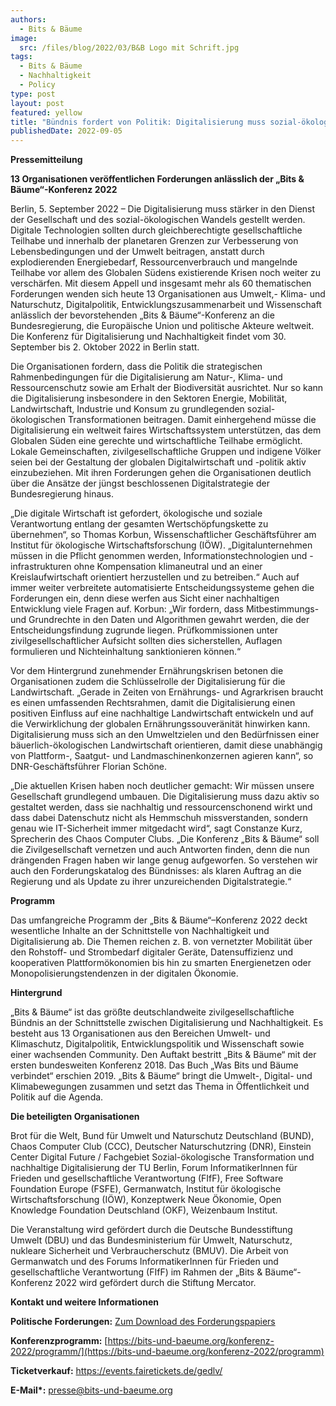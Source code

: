 ```yaml
---
authors:
  - Bits & Bäume
image:
  src: /files/blog/2022/03/B&B Logo mit Schrift.jpg
tags:
  - Bits & Bäume
  - Nachhaltigkeit
  - Policy
type: post
layout: post
featured: yellow
title: "Bündnis fordert von Politik: Digitalisierung muss sozial-ökologischem Wandel dienen"
publishedDate: 2022-09-05
---
```


**Pressemitteilung**

**13 Organisationen veröffentlichen Forderungen anlässlich der „Bits & Bäume“-Konferenz 2022**

Berlin, 5. September 2022 – Die Digitalisierung muss stärker in den Dienst der Gesellschaft und des sozial-ökologischen Wandels gestellt werden. Digitale Technologien sollten durch gleichberechtigte gesellschaftliche Teilhabe und innerhalb der planetaren Grenzen zur Verbesserung von Lebensbedingungen und der Umwelt beitragen, anstatt durch explodierenden Energiebedarf, Ressourcenverbrauch und mangelnde Teilhabe vor allem des Globalen Südens existierende Krisen noch weiter zu verschärfen. Mit diesem Appell und insgesamt mehr als 60 thematischen Forderungen wenden sich heute 13 Organisationen aus Umwelt,- Klima- und Naturschutz, Digitalpolitik, Entwicklungszusammenarbeit und Wissenschaft anlässlich der bevorstehenden „Bits & Bäume“-Konferenz an die Bundesregierung, die Europäische Union und politische Akteure weltweit. Die Konferenz für Digitalisierung und Nachhaltigkeit findet vom 30. September bis 2. Oktober 2022 in Berlin statt.

Die Organisationen fordern, dass die Politik die strategischen Rahmenbedingungen für die Digitalisierung am Natur-, Klima- und Ressourcenschutz sowie am Erhalt der Biodiversität ausrichtet. Nur so kann die Digitalisierung insbesondere in den Sektoren Energie, Mobilität, Landwirtschaft, Industrie und Konsum zu grundlegenden sozial-ökologischen Transformationen beitragen. Damit einhergehend müsse die Digitalisierung ein weltweit faires Wirtschaftssystem unterstützen, das dem Globalen Süden eine gerechte und wirtschaftliche Teilhabe ermöglicht. Lokale Gemeinschaften, zivilgesellschaftliche Gruppen und indigene Völker seien bei der Gestaltung der globalen Digitalwirtschaft und -politik aktiv einzubeziehen. Mit ihren Forderungen gehen die Organisationen deutlich über die Ansätze der jüngst beschlossenen Digitalstrategie der Bundesregierung hinaus.

„Die digitale Wirtschaft ist gefordert, ökologische und soziale Verantwortung entlang der gesamten Wertschöpfungskette zu übernehmen“, so Thomas Korbun, Wissenschaftlicher Geschäftsführer am Institut für ökologische Wirtschaftsforschung (IÖW). „Digitalunternehmen müssen in die Pflicht genommen werden, Informationstechnologien und -infrastrukturen ohne Kompensation klimaneutral und an einer Kreislaufwirtschaft orientiert herzustellen und zu betreiben.“ Auch auf immer weiter verbreitete automatisierte Entscheidungssysteme gehen die Forderungen ein, denn diese werfen aus Sicht einer nachhaltigen Entwicklung viele Fragen auf. Korbun: „Wir fordern, dass Mitbestimmungs- und Grundrechte in den Daten und Algorithmen gewahrt werden, die der Entscheidungsfindung zugrunde liegen. Prüfkommissionen unter zivilgesellschaftlicher Aufsicht sollten dies sicherstellen, Auflagen formulieren und Nichteinhaltung sanktionieren können.“

Vor dem Hintergrund zunehmender Ernährungskrisen betonen die Organisationen zudem die Schlüsselrolle der Digitalisierung für die Landwirtschaft. „Gerade in Zeiten von Ernährungs- und Agrarkrisen braucht es einen umfassenden Rechtsrahmen, damit die Digitalisierung einen positiven Einfluss auf eine nachhaltige Landwirtschaft entwickeln und auf die Verwirklichung der globalen Ernährungssouveränität hinwirken kann. Digitalisierung muss sich an den Umweltzielen und den Bedürfnissen einer bäuerlich-ökologischen Landwirtschaft orientieren, damit diese unabhängig von Plattform-, Saatgut- und Landmaschinenkonzernen agieren kann“, so DNR-Geschäftsführer Florian Schöne.

„Die aktuellen Krisen haben noch deutlicher gemacht: Wir müssen unsere Gesellschaft grundlegend umbauen. Die Digitalisierung muss dazu aktiv so gestaltet werden, dass sie nachhaltig und ressourcenschonend wirkt und dass dabei Datenschutz nicht als Hemmschuh missverstanden, sondern genau wie IT-Sicherheit immer mitgedacht wird“, sagt Constanze Kurz, Sprecherin des Chaos Computer Clubs. „Die Konferenz „Bits & Bäume“ soll die Zivilgesellschaft vernetzen und auch Antworten finden, denn die nun drängenden Fragen haben wir lange genug aufgeworfen. So verstehen wir auch den Forderungskatalog des Bündnisses: als klaren Auftrag an die Regierung und als Update zu ihrer unzureichenden Digitalstrategie.“

**Programm**

Das umfangreiche Programm der „Bits & Bäume“–Konferenz 2022 deckt wesentliche Inhalte an der Schnittstelle von Nachhaltigkeit und Digitalisierung ab. Die Themen reichen z. B. von vernetzter Mobilität über den Rohstoff- und Strombedarf digitaler Geräte, Datensuffizienz und kooperativen Plattformökonomien bis hin zu smarten Energienetzen oder Monopolisierungstendenzen in der digitalen Ökonomie.

**Hintergrund**

„Bits & Bäume“ ist das größte deutschlandweite zivilgesellschaftliche Bündnis an der Schnittstelle zwischen Digitalisierung und Nachhaltigkeit. Es besteht aus 13 Organisationen aus den Bereichen Umwelt- und Klimaschutz, Digitalpolitik, Entwicklungspolitik und Wissenschaft sowie einer wachsenden Community. Den Auftakt bestritt „Bits & Bäume“ mit der ersten bundesweiten Konferenz 2018. Das Buch „Was Bits und Bäume verbindet“ erschien 2019. „Bits & Bäume“ bringt die Umwelt-, Digital- und Klimabewegungen zusammen und setzt das Thema in Öffentlichkeit und Politik auf die Agenda.

**Die beteiligten Organisationen**

Brot für die Welt, Bund für Umwelt und Naturschutz Deutschland (BUND), Chaos Computer Club (CCC), Deutscher Naturschutzring (DNR), Einstein Center Digital Future / Fachgebiet Sozial-ökologische Transformation und nachhaltige Digitalisierung der TU Berlin, Forum InformatikerInnen für Frieden und gesellschaftliche Verantwortung (FIfF), Free Software Foundation Europe (FSFE), Germanwatch, Institut für ökologische Wirtschaftsforschung (IÖW), Konzeptwerk Neue Ökonomie, Open Knowledge Foundation Deutschland (OKF), Weizenbaum Institut.

Die Veranstaltung wird gefördert durch die Deutsche Bundesstiftung Umwelt (DBU) und das Bundesministerium für Umwelt, Naturschutz, nukleare Sicherheit und Verbraucherschutz (BMUV). Die Arbeit von Germanwatch und des Forums InformatikerInnen für Frieden und gesellschaftliche Verantwortung (FIfF) im Rahmen der „Bits & Bäume“-Konferenz 2022 wird gefördert durch die Stiftung Mercator.

**Kontakt und weitere Informationen**

**Politische Forderungen:** [Zum Download des Forderungspapiers](https://raw.githubusercontent.com/okfde/okfn.de/main/static/files/blog/2022/08/Bits%20%26%20B%C3%A4ume_Politische%20Forderungen_deutsch.pdf)

**Konferenzprogramm:** [https://bits-und-baeume.org/konferenz-2022/programm/](https://bits-und-baeume.org/konferenz-2022/programm)

**Ticketverkauf:** https://events.fairetickets.de/gedlv/

**E-Mail\*:** presse@bits-und-baeume.org
